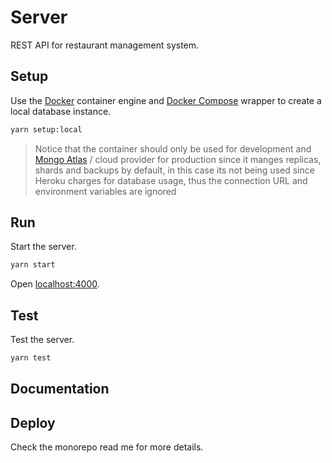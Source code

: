 # Server

REST API for restaurant management system.

## Setup

Use the [Docker](https://www.docker.com/) container engine and [Docker Compose](https://docs.docker.com/compose/) wrapper to create a local database instance.

```sh
yarn setup:local
```

> Notice that the container should only be used for development and [Mongo Atlas](https://www.mongodb.com/atlas/database) / cloud provider for production since it manges replicas, shards and backups by default, in this case its not being used since Heroku charges for database usage, thus the connection URL and environment variables are ignored

## Run

Start the server.

```sh
yarn start
```

Open [localhost:4000](http://localhost:4000).

## Test

Test the server.

```sh
yarn test
```

## Documentation

## Deploy

Check the monorepo read me for more details.
